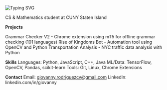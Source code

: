 <img src="https://readme-typing-svg.herokuapp.com?font=Fira+Code&pause=1000&color=2E9EF7&center=true&vCenter=true&width=435&lines=Giovanny+Rodr%C3%ADguez;CS+%26+Math+Student;Machine+Learning+Developer" alt="Typing SVG" />

CS & Mathematics student at CUNY Staten Island

**Projects**

Grammar Checker V2 - Chrome extension using mT5 for offline grammar checking (101 languages)
Rise of Kingdoms Bot - Automation tool using OpenCV and Python
Transportation Analysis - NYC traffic data analysis with Python

**Skills**
Languages: Python, JavaScript, C++, Java
ML/Data: TensorFlow, OpenCV, Pandas, scikit-learn
Tools: Git, Linux, Chrome Extensions

**Contact**
Email: giovanny.rodriguezcv@gmail.com
LinkedIn: linkedin.com/in/giovanny

